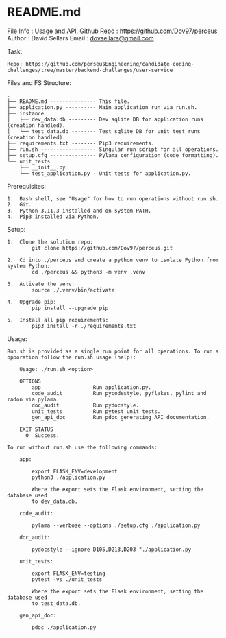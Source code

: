 # README.md
File Info   : Usage and API.
Github Repo : https://github.com/Dov97/perceus
Author      : David Sellars
Email       : dovsellars@gmail.com


Task:

    Repo: https://github.com/perseusEngineering/candidate-coding-challenges/tree/master/backend-challenges/user-service


Files and FS Structure:

    .
    ├── README.md --------------- This file.
    ├── application.py ---------- Main application run via run.sh.
    ├── instance
    │   ├── dev_data.db --------- Dev sqlite DB for application runs (creation handled).
    │   └── test_data.db -------- Test sqlite DB for unit test runs (creation handled).
    ├── requirements.txt -------- Pip3 requirements.
    ├── run.sh ------------------ Singular run script for all operations.
    ├── setup.cfg --------------- Pylama configuration (code formatting).
    └── unit_tests
        ├── __init__.py
        └── test_application.py - Unit tests for application.py.


Prerequisites:

    1.  Bash shell, see "Usage" for how to run operations without run.sh.
    2.  Git.
    3.  Python 3.11.3 installed and on system PATH.
    4.  Pip3 installed via Python.


Setup:

    1.  Clone the solution repo:
            git clone https://github.com/Dov97/perceus.git

    2.  Cd into ./perceus and create a python venv to isolate Python from system Python:
            cd ./perceus && python3 -m venv .venv

    3.  Activate the venv:
            source ./.venv/bin/activate

    4.  Upgrade pip:
            pip install --upgrade pip

    5.  Install all pip requirements:
            pip3 install -r ./requirements.txt


Usage:

    Run.sh is provided as a single run point for all operations. To run a
    opporation follow the run.sh usage (help):

        Usage: ./run.sh <option>

        OPTIONS
            app                 Run application.py.
            code_audit          Run pycodestyle, pyflakes, pylint and radon via pylama.
            doc_audit           Run pydocstyle.
            unit_tests          Run pytest unit tests.
            gen_api_doc         Run pdoc generating API documentation.

        EXIT STATUS
          0  Success.

    To run without run.sh use the following commands:

        app:

            export FLASK_ENV=development
            python3 ./application.py

            Where the export sets the Flask environment, setting the database used
            to dev_data.db.

        code_audit:

            pylama --verbose --options ./setup.cfg ./application.py

        doc_audit:

            pydocstyle --ignore D105,D213,D203 "./application.py

        unit_tests:

            export FLASK_ENV=testing
            pytest -vs ./unit_tests

            Where the export sets the Flask environment, setting the database used
            to test_data.db.

        gen_api_doc:

            pdoc ./application.py

